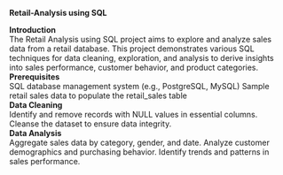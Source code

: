 <b>Retail-Analysis using SQL</b>
<p>
<b>Introduction</b><br>
The Retail Analysis using SQL project aims to explore and analyze sales data from a retail database. This project demonstrates various SQL techniques for data cleaning, exploration, and analysis to derive insights into sales performance, customer behavior, and product categories.
<br>
<b>Prerequisites</b><br>
SQL database management system (e.g., PostgreSQL, MySQL)
Sample retail sales data to populate the retail_sales table<br>
<b>Data Cleaning</b><br>
Identify and remove records with NULL values in essential columns.
Cleanse the dataset to ensure data integrity.<br>
<b>Data Analysis</b><br>
Aggregate sales data by category, gender, and date.
Analyze customer demographics and purchasing behavior.
Identify trends and patterns in sales performance.

